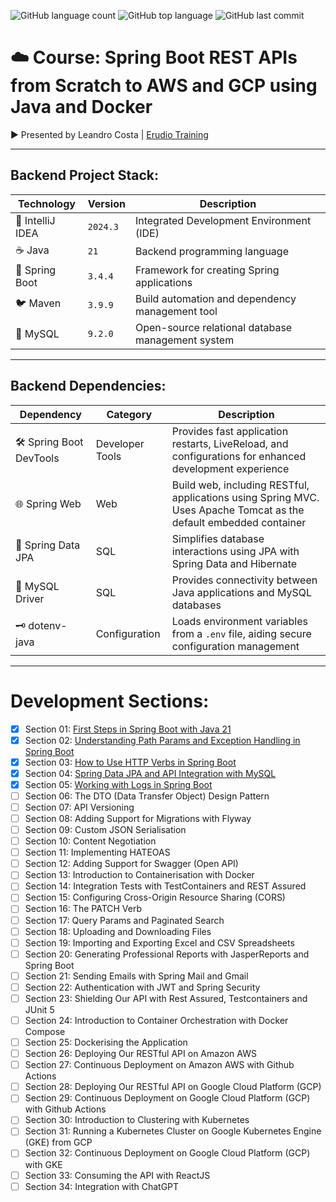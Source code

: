 ![GitHub language count](https://img.shields.io/github/languages/count/souzafcharles/Spring-Boot-REST-APIs)
![GitHub top language](https://img.shields.io/github/languages/top/souzafcharles/Spring-Boot-REST-APIs)
![GitHub last commit](https://img.shields.io/github/last-commit/souzafcharles/Spring-Boot-REST-APIs)

# ☁️ Course: Spring Boot REST APIs from Scratch to AWS and GCP using Java and Docker

▶️ Presented by Leandro Costa | [Erudio Training](https://pub.erudio.com.br/)

---

## Backend Project Stack:

| Technology        | Version    | Description                                        |
|-------------------|------------|----------------------------------------------------|
| 📐 IntelliJ IDEA  | `2024.3`   | Integrated Development Environment (IDE)           |
| ☕ Java           | `21`       | Backend programming language                       |
| 🌱 Spring Boot    | `3.4.4`    | Framework for creating Spring applications         |
| 🐦 Maven          | `3.9.9`    | Build automation and dependency management tool    |
| 🐬 MySQL          | `9.2.0`  | Open-source relational database management system     |

---

## Backend Dependencies:  
| Dependency              | Category        | Description                                                                                                                                  |
|-------------------------|-----------------|----------------------------------------------------------------------------------------------------------------------------------------------|
| 🛠️ Spring Boot DevTools | Developer Tools | Provides fast application restarts, LiveReload, and configurations for enhanced development experience                                       |
| 🌐 Spring Web           | Web             | Build web, including RESTful, applications using Spring MVC. Uses Apache Tomcat as the default embedded container                            |
| 💾 Spring Data JPA      | SQL             | Simplifies database interactions using JPA with Spring Data and Hibernate                                                                    |
| 🐘 MySQL Driver         | SQL             | Provides connectivity between Java applications and MySQL databases                                                                          |
| 🗝️ dotenv-java          | Configuration   | Loads environment variables from a `.env` file, aiding secure configuration management                                                       |
---

# Development Sections:
- [X] Section 01: [First Steps in Spring Boot with Java 21](https://github.com/souzafcharles/Spring-Boot-REST-APIs/tree/main/Section_01/restapi)
- [X] Section 02: [Understanding Path Params and Exception Handling in Spring Boot](https://github.com/souzafcharles/Spring-Boot-REST-APIs/tree/main/Section_02/restapi)
- [X] Section 03: [How to Use HTTP Verbs in Spring Boot](https://github.com/souzafcharles/Spring-Boot-REST-APIs/tree/main/Section_03/restapi)
- [X] Section 04: [Spring Data JPA and API Integration with MySQL](https://github.com/souzafcharles/Spring-Boot-REST-APIs/tree/main/Section_04/restapi)
- [X] Section 05: [Working with Logs in Spring Boot](https://github.com/souzafcharles/Spring-Boot-REST-APIs/tree/main/Section_05/restapi)
- [ ] Section 06: The DTO (Data Transfer Object) Design Pattern
- [ ] Section 07: API Versioning
- [ ] Section 08: Adding Support for Migrations with Flyway
- [ ] Section 09: Custom JSON Serialisation
- [ ] Section 10: Content Negotiation
- [ ] Section 11: Implementing HATEOAS
- [ ] Section 12: Adding Support for Swagger (Open API)
- [ ] Section 13: Introduction to Containerisation with Docker
- [ ] Section 14: Integration Tests with TestContainers and REST Assured
- [ ] Section 15: Configuring Cross-Origin Resource Sharing (CORS)
- [ ] Section 16: The PATCH Verb
- [ ] Section 17: Query Params and Paginated Search
- [ ] Section 18: Uploading and Downloading Files
- [ ] Section 19: Importing and Exporting Excel and CSV Spreadsheets
- [ ] Section 20: Generating Professional Reports with JasperReports and Spring Boot
- [ ] Section 21: Sending Emails with Spring Mail and Gmail
- [ ] Section 22: Authentication with JWT and Spring Security
- [ ] Section 23: Shielding Our API with Rest Assured, Testcontainers and JUnit 5
- [ ] Section 24: Introduction to Container Orchestration with Docker Compose
- [ ] Section 25: Dockerising the Application
- [ ] Section 26: Deploying Our RESTful API on Amazon AWS
- [ ] Section 27: Continuous Deployment on Amazon AWS with Github Actions
- [ ] Section 28: Deploying Our RESTful API on Google Cloud Platform (GCP)
- [ ] Section 29: Continuous Deployment on Google Cloud Platform (GCP) with Github Actions
- [ ] Section 30: Introduction to Clustering with Kubernetes
- [ ] Section 31: Running a Kubernetes Cluster on Google Kubernetes Engine (GKE) from GCP
- [ ] Section 32: Continuous Deployment on Google Cloud Platform (GCP) with GKE
- [ ] Section 33: Consuming the API with ReactJS
- [ ] Section 34: Integration with ChatGPT
